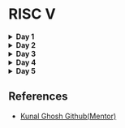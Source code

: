 <h1>RISC V</h1>

<details>
<summary><strong>Day 1</strong></summary>
</details>

<details>
<summary><strong>Day 2</strong></summary>
</details>

<details>
<summary><strong>Day 3</strong></summary>
</details>

<details>
<summary><strong>Day 4</strong></summary>
</details>

<details>
<summary><strong>Day 5</strong></summary>
</details>
 
<h2>References</h2>
 <ul>
<li><a href ="https://github.com/kunalg123/">Kunal Ghosh Github(Mentor)</a></li>
	
 </ul>
